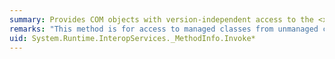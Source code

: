 ```yaml
---
summary: Provides COM objects with version-independent access to the <xref href="System.Reflection.MethodBase.Invoke*"></xref> method.
remarks: "This method is for access to managed classes from unmanaged code and should not be called from managed code.  \n  \n The <xref:System.Reflection.ConstructorInfo.Invoke%2A> methods invoke the constructor reflected by the instance that has the specified parameters."
uid: System.Runtime.InteropServices._MethodInfo.Invoke*
---
```

